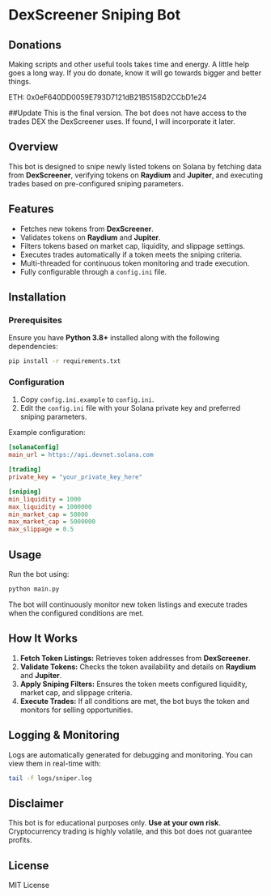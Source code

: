 # DexScreener Sniping Bot

## **Donations**
Making scripts and other useful tools takes time and energy. A little help goes a long way. If you do donate, know it will go towards bigger and better things.

ETH: 0x0eF640DD0059E793D7121dB21B5158D2CCbD1e24

##Update
This is the final version. The bot does not have access to the trades DEX the DexScreener uses. If found, I will incorporate it later.

## Overview

This bot is designed to snipe newly listed tokens on Solana by fetching data from **DexScreener**, verifying tokens on **Raydium** and **Jupiter**, and executing trades based on pre-configured sniping parameters.

## Features

- Fetches new tokens from **DexScreener**.
- Validates tokens on **Raydium** and **Jupiter**.
- Filters tokens based on market cap, liquidity, and slippage settings.
- Executes trades automatically if a token meets the sniping criteria.
- Multi-threaded for continuous token monitoring and trade execution.
- Fully configurable through a `config.ini` file.

## Installation

### Prerequisites

Ensure you have **Python 3.8+** installed along with the following dependencies:

```sh
pip install -r requirements.txt
```

### Configuration

1. Copy `config.ini.example` to `config.ini`.
2. Edit the `config.ini` file with your Solana private key and preferred sniping parameters.

Example configuration:

```ini
[solanaConfig]
main_url = https://api.devnet.solana.com

[trading]
private_key = "your_private_key_here"

[sniping]
min_liquidity = 1000
max_liquidity = 1000000
min_market_cap = 50000
max_market_cap = 5000000
max_slippage = 0.5
```

## Usage

Run the bot using:

```sh
python main.py
```

The bot will continuously monitor new token listings and execute trades when the configured conditions are met.

## How It Works

1. **Fetch Token Listings:** Retrieves token addresses from **DexScreener**.
2. **Validate Tokens:** Checks the token availability and details on **Raydium** and **Jupiter**.
3. **Apply Sniping Filters:** Ensures the token meets configured liquidity, market cap, and slippage criteria.
4. **Execute Trades:** If all conditions are met, the bot buys the token and monitors for selling opportunities.

## Logging & Monitoring

Logs are automatically generated for debugging and monitoring. You can view them in real-time with:

```sh
tail -f logs/sniper.log
```

## Disclaimer

This bot is for educational purposes only. **Use at your own risk**. Cryptocurrency trading is highly volatile, and this bot does not guarantee profits.

## License

MIT License
